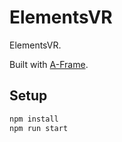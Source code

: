 # ElementsVR

ElementsVR.

Built with [A-Frame](https://aframe.io).

## Setup

```sh
npm install
npm run start
```
